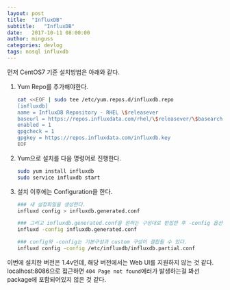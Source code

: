 ```yaml
---
layout: post
title:  "InfluxDB"
subtitle:   "InfluxDB"
date:   2017-10-11 08:00:00
author: minguss
categories: devlog
tags: nosql influxdb
---
```


먼저 CentOS7 기준 설치방법은 아래와 같다.

1. Yum Repo를 추가해야한다.  

    ``` bash
    cat <<EOF | sudo tee /etc/yum.repos.d/influxdb.repo
    [influxdb]
    name = InfluxDB Repository - RHEL \$releasever
    baseurl = https://repos.influxdata.com/rhel/\$releasever/\$basearch/stable
    enabled = 1
    gpgcheck = 1
    gpgkey = https://repos.influxdata.com/influxdb.key
    EOF
    ```  

2. Yum으로 설치를 다음 명령어로 진행한다.  

    ``` bash
    sudo yum install influxdb
    sudo service influxdb start
    ```  

3. 설치 이후에는 Configuration을 한다.  

    ``` bash
    ### 새 설정파일을 생성한다.
    influxd config > influxdb.generated.conf

    ### 그리고 influxdb.generated.conf을 원하는 구성대로 편집한 후 -config 옵션을 적용하여 원하는 config로 구동한다.
    influxd -config influxdb.generated.conf

    ### config와 -config는 기본구성과 custom 구성이 결합될 수 있다. 
    influxd config -config /etc/influxdb/influxdb.partial.conf
    ```

이번에 설치한 버전은 1.4v인데, 해당 버전에서는 Web UI를 지원하지 않는 것 같다.
localhost:8086으로 접근하면 `404 Page not found`에러가 발생하는걸 봐선 package에 포함되어있지 않은 것 같다.
